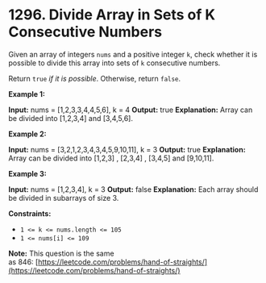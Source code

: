 # 1296. Divide Array in Sets of K Consecutive Numbers 

Given an array of integers `nums` and a positive integer `k`, check whether it is possible to divide this array into sets of `k` consecutive numbers.

Return `true` _if it is possible_. Otherwise, return `false`.

**Example 1:**

**Input:** nums = [1,2,3,3,4,4,5,6], k = 4
**Output:** true
**Explanation:** Array can be divided into [1,2,3,4] and [3,4,5,6].

**Example 2:**

**Input:** nums = [3,2,1,2,3,4,3,4,5,9,10,11], k = 3
**Output:** true
**Explanation:** Array can be divided into [1,2,3] , [2,3,4] , [3,4,5] and [9,10,11].

**Example 3:**

**Input:** nums = [1,2,3,4], k = 3
**Output:** false
**Explanation:** Each array should be divided in subarrays of size 3.

**Constraints:**

- `1 <= k <= nums.length <= 105`
- `1 <= nums[i] <= 109`

**Note:** This question is the same as 846: [https://leetcode.com/problems/hand-of-straights/](https://leetcode.com/problems/hand-of-straights/)